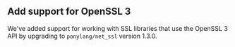 ## Add support for OpenSSL 3

We've added support for working with SSL libraries that use the OpenSSL 3 API by upgrading to `ponylang/net_ssl` version 1.3.0.

